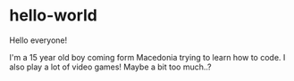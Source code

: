 # hello-world
Hello everyone!

I'm a 15 year old boy coming form Macedonia trying to learn how to code.
I also play a lot of video games! Maybe a bit too much..?
